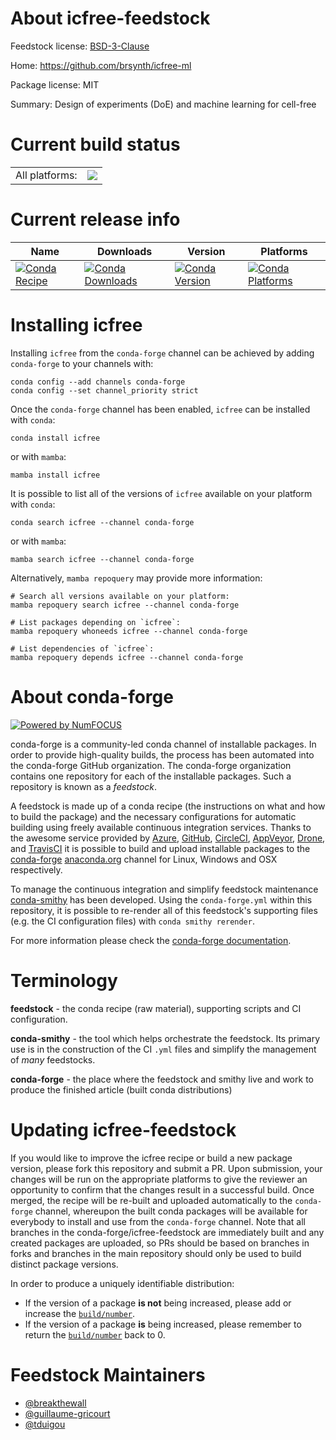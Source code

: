 About icfree-feedstock
======================

Feedstock license: [BSD-3-Clause](https://github.com/conda-forge/icfree-feedstock/blob/main/LICENSE.txt)

Home: https://github.com/brsynth/icfree-ml

Package license: MIT

Summary: Design of experiments (DoE) and machine learning for cell-free

Current build status
====================


<table><tr><td>All platforms:</td>
    <td>
      <a href="https://dev.azure.com/conda-forge/feedstock-builds/_build/latest?definitionId=18282&branchName=main">
        <img src="https://dev.azure.com/conda-forge/feedstock-builds/_apis/build/status/icfree-feedstock?branchName=main">
      </a>
    </td>
  </tr>
</table>

Current release info
====================

| Name | Downloads | Version | Platforms |
| --- | --- | --- | --- |
| [![Conda Recipe](https://img.shields.io/badge/recipe-icfree-green.svg)](https://anaconda.org/conda-forge/icfree) | [![Conda Downloads](https://img.shields.io/conda/dn/conda-forge/icfree.svg)](https://anaconda.org/conda-forge/icfree) | [![Conda Version](https://img.shields.io/conda/vn/conda-forge/icfree.svg)](https://anaconda.org/conda-forge/icfree) | [![Conda Platforms](https://img.shields.io/conda/pn/conda-forge/icfree.svg)](https://anaconda.org/conda-forge/icfree) |

Installing icfree
=================

Installing `icfree` from the `conda-forge` channel can be achieved by adding `conda-forge` to your channels with:

```
conda config --add channels conda-forge
conda config --set channel_priority strict
```

Once the `conda-forge` channel has been enabled, `icfree` can be installed with `conda`:

```
conda install icfree
```

or with `mamba`:

```
mamba install icfree
```

It is possible to list all of the versions of `icfree` available on your platform with `conda`:

```
conda search icfree --channel conda-forge
```

or with `mamba`:

```
mamba search icfree --channel conda-forge
```

Alternatively, `mamba repoquery` may provide more information:

```
# Search all versions available on your platform:
mamba repoquery search icfree --channel conda-forge

# List packages depending on `icfree`:
mamba repoquery whoneeds icfree --channel conda-forge

# List dependencies of `icfree`:
mamba repoquery depends icfree --channel conda-forge
```


About conda-forge
=================

[![Powered by
NumFOCUS](https://img.shields.io/badge/powered%20by-NumFOCUS-orange.svg?style=flat&colorA=E1523D&colorB=007D8A)](https://numfocus.org)

conda-forge is a community-led conda channel of installable packages.
In order to provide high-quality builds, the process has been automated into the
conda-forge GitHub organization. The conda-forge organization contains one repository
for each of the installable packages. Such a repository is known as a *feedstock*.

A feedstock is made up of a conda recipe (the instructions on what and how to build
the package) and the necessary configurations for automatic building using freely
available continuous integration services. Thanks to the awesome service provided by
[Azure](https://azure.microsoft.com/en-us/services/devops/), [GitHub](https://github.com/),
[CircleCI](https://circleci.com/), [AppVeyor](https://www.appveyor.com/),
[Drone](https://cloud.drone.io/welcome), and [TravisCI](https://travis-ci.com/)
it is possible to build and upload installable packages to the
[conda-forge](https://anaconda.org/conda-forge) [anaconda.org](https://anaconda.org/)
channel for Linux, Windows and OSX respectively.

To manage the continuous integration and simplify feedstock maintenance
[conda-smithy](https://github.com/conda-forge/conda-smithy) has been developed.
Using the ``conda-forge.yml`` within this repository, it is possible to re-render all of
this feedstock's supporting files (e.g. the CI configuration files) with ``conda smithy rerender``.

For more information please check the [conda-forge documentation](https://conda-forge.org/docs/).

Terminology
===========

**feedstock** - the conda recipe (raw material), supporting scripts and CI configuration.

**conda-smithy** - the tool which helps orchestrate the feedstock.
                   Its primary use is in the construction of the CI ``.yml`` files
                   and simplify the management of *many* feedstocks.

**conda-forge** - the place where the feedstock and smithy live and work to
                  produce the finished article (built conda distributions)


Updating icfree-feedstock
=========================

If you would like to improve the icfree recipe or build a new
package version, please fork this repository and submit a PR. Upon submission,
your changes will be run on the appropriate platforms to give the reviewer an
opportunity to confirm that the changes result in a successful build. Once
merged, the recipe will be re-built and uploaded automatically to the
`conda-forge` channel, whereupon the built conda packages will be available for
everybody to install and use from the `conda-forge` channel.
Note that all branches in the conda-forge/icfree-feedstock are
immediately built and any created packages are uploaded, so PRs should be based
on branches in forks and branches in the main repository should only be used to
build distinct package versions.

In order to produce a uniquely identifiable distribution:
 * If the version of a package **is not** being increased, please add or increase
   the [``build/number``](https://docs.conda.io/projects/conda-build/en/latest/resources/define-metadata.html#build-number-and-string).
 * If the version of a package **is** being increased, please remember to return
   the [``build/number``](https://docs.conda.io/projects/conda-build/en/latest/resources/define-metadata.html#build-number-and-string)
   back to 0.

Feedstock Maintainers
=====================

* [@breakthewall](https://github.com/breakthewall/)
* [@guillaume-gricourt](https://github.com/guillaume-gricourt/)
* [@tduigou](https://github.com/tduigou/)

